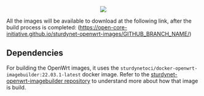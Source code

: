 <p  align="center">

<img  src="https://github.com/Open-Core-Initiative/sturdynet-openwrt-images/assets/41849970/e7f79858-9353-4587-be5c-89e10fa2eace">

</p>

All the images will be available to download at the following link, after the build process is completed: (https://open-core-initiative.github.io/sturdynet-openwrt-images/GITHUB_BRANCH_NAME/)


## Dependencies

For building the OpenWrt images, it uses the `sturdynetoci/docker-openwrt-imagebuilder:22.03.1-latest` docker image. Refer to the [sturdynet-openwrt-imagebuilder repository](https://github.com/Open-Core-Initiative/sturdynet-openwrt-imagebuilder) to understand more about how that image is build.
